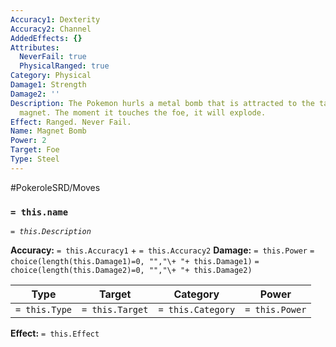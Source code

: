 ```yaml
---
Accuracy1: Dexterity
Accuracy2: Channel
AddedEffects: {}
Attributes:
  NeverFail: true
  PhysicalRanged: true
Category: Physical
Damage1: Strength
Damage2: ''
Description: The Pokemon hurls a metal bomb that is attracted to the target like a
  magnet. The moment it touches the foe, it will explode.
Effect: Ranged. Never Fail.
Name: Magnet Bomb
Power: 2
Target: Foe
Type: Steel
---
```


#PokeroleSRD/Moves

### `= this.name`
*`= this.Description`*

**Accuracy:** `= this.Accuracy1` + `= this.Accuracy2`
**Damage:** `= this.Power` `= choice(length(this.Damage1)=0, "","\+ "+ this.Damage1)` `= choice(length(this.Damage2)=0, "","\+ "+ this.Damage2)`

| Type          | Target          | Category          | Power          |
| ------------- | --------------- | ----------------  | -------------- |
| `= this.Type` | `= this.Target` | `= this.Category` | `= this.Power` | 

**Effect:** `= this.Effect`